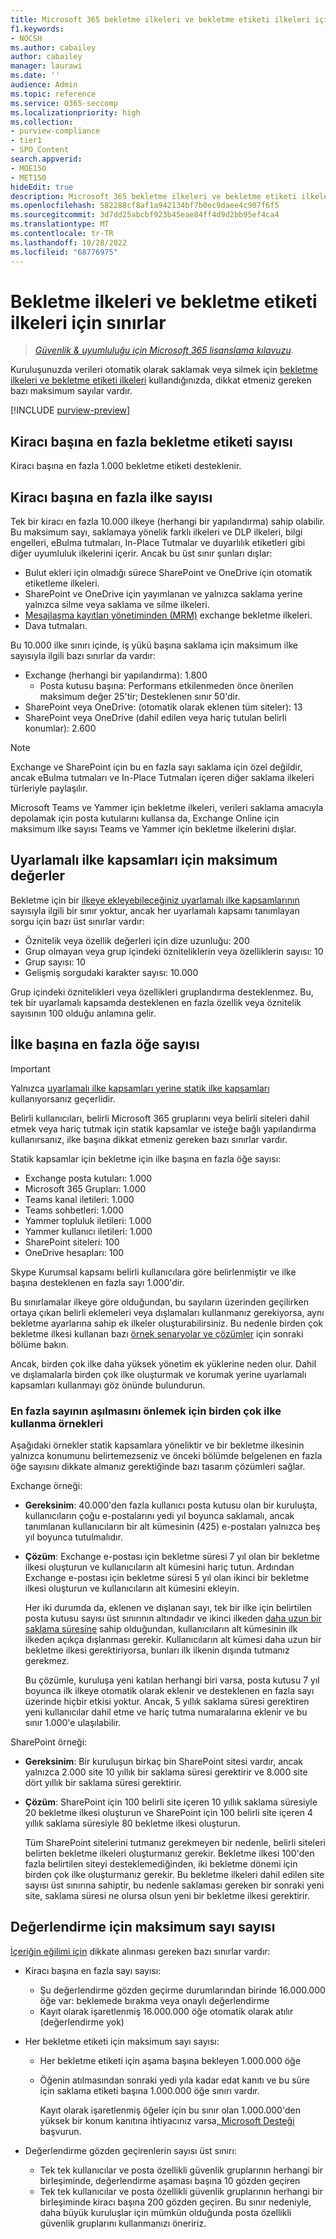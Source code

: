 ```yaml
---
title: Microsoft 365 bekletme ilkeleri ve bekletme etiketi ilkeleri için sınırlar
f1.keywords:
- NOCSH
ms.author: cabailey
author: cabailey
manager: laurawi
ms.date: ''
audience: Admin
ms.topic: reference
ms.service: O365-seccomp
ms.localizationpriority: high
ms.collection:
- purview-compliance
- tier1
- SPO_Content
search.appverid:
- MOE150
- MET150
hideEdit: true
description: Microsoft 365 bekletme ilkeleri ve bekletme etiketi ilkeleri için ilke başına en fazla ilke ve öğe sayısını anlama
ms.openlocfilehash: 582288cf8af1a942134bf7b0ec9daee4c907f6f5
ms.sourcegitcommit: 3d7dd25abcbf923b45eae84ff4d9d2bb95ef4ca4
ms.translationtype: MT
ms.contentlocale: tr-TR
ms.lasthandoff: 10/28/2022
ms.locfileid: "68776975"
---
```

# <a name="limits-for-retention-policies-and-retention-label-policies"></a>Bekletme ilkeleri ve bekletme etiketi ilkeleri için sınırlar

>*[Güvenlik & uyumluluğu için Microsoft 365 lisanslama kılavuzu](/office365/servicedescriptions/microsoft-365-service-descriptions/microsoft-365-tenantlevel-services-licensing-guidance/microsoft-365-security-compliance-licensing-guidance).*

Kuruluşunuzda verileri otomatik olarak saklamak veya silmek için [bekletme ilkeleri ve bekletme etiketi ilkeleri](retention.md#retention-policies-and-retention-labels) kullandığınızda, dikkat etmeniz gereken bazı maksimum sayılar vardır.

[!INCLUDE [purview-preview](../includes/purview-preview.md)]

## <a name="maximum-number-of-retention-labels-per-tenant"></a>Kiracı başına en fazla bekletme etiketi sayısı

Kiracı başına en fazla 1.000 bekletme etiketi desteklenir.

## <a name="maximum-number-of-policies-per-tenant"></a>Kiracı başına en fazla ilke sayısı

Tek bir kiracı en fazla 10.000 ilkeye (herhangi bir yapılandırma) sahip olabilir. Bu maksimum sayı, saklamaya yönelik farklı ilkeleri ve DLP ilkeleri, bilgi engelleri, eBulma tutmaları, In-Place Tutmalar ve duyarlılık etiketleri gibi diğer uyumluluk ilkelerini içerir. Ancak bu üst sınır şunları dışlar:

- Bulut ekleri için olmadığı sürece SharePoint ve OneDrive için otomatik etiketleme ilkeleri.
- SharePoint ve OneDrive için yayımlanan ve yalnızca saklama yerine yalnızca silme veya saklama ve silme ilkeleri.
- [Mesajlaşma kayıtları yönetiminden (MRM)](/exchange/security-and-compliance/messaging-records-management/messaging-records-management) exchange bekletme ilkeleri.
- Dava tutmaları.

Bu 10.000 ilke sınırı içinde, iş yükü başına saklama için maksimum ilke sayısıyla ilgili bazı sınırlar da vardır:

- Exchange (herhangi bir yapılandırma): 1.800
  - Posta kutusu başına: Performans etkilenmeden önce önerilen maksimum değer 25'tir; Desteklenen sınır 50'dir.
- SharePoint veya OneDrive: (otomatik olarak eklenen tüm siteler): 13
- SharePoint veya OneDrive (dahil edilen veya hariç tutulan belirli konumlar): 2.600

> [!NOTE]
> Exchange ve SharePoint için bu en fazla sayı saklama için özel değildir, ancak eBulma tutmaları ve In-Place Tutmaları içeren diğer saklama ilkeleri türleriyle paylaşılır.

Microsoft Teams ve Yammer için bekletme ilkeleri, verileri saklama amacıyla depolamak için posta kutularını kullansa da, Exchange Online için maksimum ilke sayısı Teams ve Yammer için bekletme ilkelerini dışlar.

## <a name="maximums-for-adaptive-policy-scopes"></a>Uyarlamalı ilke kapsamları için maksimum değerler

Bekletme için bir [ilkeye ekleyebileceğiniz uyarlamalı ilke kapsamlarının](retention.md#adaptive-or-static-policy-scopes-for-retention) sayısıyla ilgili bir sınır yoktur, ancak her uyarlamalı kapsamı tanımlayan sorgu için bazı üst sınırlar vardır:

- Öznitelik veya özellik değerleri için dize uzunluğu: 200
- Grup olmayan veya grup içindeki özniteliklerin veya özelliklerin sayısı: 10
- Grup sayısı: 10
- Gelişmiş sorgudaki karakter sayısı: 10.000

Grup içindeki öznitelikleri veya özellikleri gruplandırma desteklenmez. Bu, tek bir uyarlamalı kapsamda desteklenen en fazla özellik veya öznitelik sayısının 100 olduğu anlamına gelir.

## <a name="maximum-number-of-items-per-policy"></a>İlke başına en fazla öğe sayısı

> [!IMPORTANT]
> Yalnızca [uyarlamalı ilke kapsamları yerine statik ilke kapsamları](retention.md#adaptive-or-static-policy-scopes-for-retention) kullanıyorsanız geçerlidir.

Belirli kullanıcıları, belirli Microsoft 365 gruplarını veya belirli siteleri dahil etmek veya hariç tutmak için statik kapsamlar ve isteğe bağlı yapılandırma kullanırsanız, ilke başına dikkat etmeniz gereken bazı sınırlar vardır.

Statik kapsamlar için bekletme için ilke başına en fazla öğe sayısı:

- Exchange posta kutuları: 1.000
- Microsoft 365 Grupları: 1.000
- Teams kanal iletileri: 1.000
- Teams sohbetleri: 1.000
- Yammer topluluk iletileri: 1.000
- Yammer kullanıcı iletileri: 1.000
- SharePoint siteleri: 100
- OneDrive hesapları: 100

Skype Kurumsal kapsamı belirli kullanıcılara göre belirlenmiştir ve ilke başına desteklenen en fazla sayı 1.000'dir.

Bu sınırlamalar ilkeye göre olduğundan, bu sayıların üzerinden geçilirken ortaya çıkan belirli eklemeleri veya dışlamaları kullanmanız gerekiyorsa, aynı bekletme ayarlarına sahip ek ilkeler oluşturabilirsiniz. Bu nedenle birden çok bekletme ilkesi kullanan bazı [örnek senaryolar ve çözümler](#examples-of-using-multiple-policies-to-avoid-exceeding-maximum-numbers) için sonraki bölüme bakın.

Ancak, birden çok ilke daha yüksek yönetim ek yüklerine neden olur. Dahil ve dışlamalarla birden çok ilke oluşturmak ve korumak yerine uyarlamalı kapsamları kullanmayı göz önünde bulundurun.

### <a name="examples-of-using-multiple-policies-to-avoid-exceeding-maximum-numbers"></a>En fazla sayının aşılmasını önlemek için birden çok ilke kullanma örnekleri

Aşağıdaki örnekler statik kapsamlara yöneliktir ve bir bekletme ilkesinin yalnızca konumunu belirtemezseniz ve önceki bölümde belgelenen en fazla öğe sayısını dikkate almanız gerektiğinde bazı tasarım çözümleri sağlar.

Exchange örneği:

- **Gereksinim**: 40.000'den fazla kullanıcı posta kutusu olan bir kuruluşta, kullanıcıların çoğu e-postalarını yedi yıl boyunca saklamalı, ancak tanımlanan kullanıcıların bir alt kümesinin (425) e-postaları yalnızca beş yıl boyunca tutulmalıdır.

- **Çözüm**: Exchange e-postası için bekletme süresi 7 yıl olan bir bekletme ilkesi oluşturun ve kullanıcıların alt kümesini hariç tutun. Ardından Exchange e-postası için bekletme süresi 5 yıl olan ikinci bir bekletme ilkesi oluşturun ve kullanıcıların alt kümesini ekleyin.

    Her iki durumda da, eklenen ve dışlanan sayı, tek bir ilke için belirtilen posta kutusu sayısı üst sınırının altındadır ve ikinci ilkeden [daha uzun bir saklama süresine](retention.md#the-principles-of-retention-or-what-takes-precedence) sahip olduğundan, kullanıcıların alt kümesinin ilk ilkeden açıkça dışlanması gerekir. Kullanıcıların alt kümesi daha uzun bir bekletme ilkesi gerektiriyorsa, bunları ilk ilkenin dışında tutmanız gerekmez.

    Bu çözümle, kuruluşa yeni katılan herhangi biri varsa, posta kutusu 7 yıl boyunca ilk ilkeye otomatik olarak eklenir ve desteklenen en fazla sayı üzerinde hiçbir etkisi yoktur. Ancak, 5 yıllık saklama süresi gerektiren yeni kullanıcılar dahil etme ve hariç tutma numaralarına eklenir ve bu sınır 1.000'e ulaşılabilir.

SharePoint örneği:

- **Gereksinim**: Bir kuruluşun birkaç bin SharePoint sitesi vardır, ancak yalnızca 2.000 site 10 yıllık bir saklama süresi gerektirir ve 8.000 site dört yıllık bir saklama süresi gerektirir.

- **Çözüm**: SharePoint için 100 belirli site içeren 10 yıllık saklama süresiyle 20 bekletme ilkesi oluşturun ve SharePoint için 100 belirli site içeren 4 yıllık saklama süresiyle 80 bekletme ilkesi oluşturun.

    Tüm SharePoint sitelerini tutmanız gerekmeyen bir nedenle, belirli siteleri belirten bekletme ilkeleri oluşturmanız gerekir. Bekletme ilkesi 100'den fazla belirtilen siteyi desteklemediğinden, iki bekletme dönemi için birden çok ilke oluşturmanız gerekir. Bu bekletme ilkeleri dahil edilen site sayısı üst sınırına sahiptir, bu nedenle saklaması gereken bir sonraki yeni site, saklama süresi ne olursa olsun yeni bir bekletme ilkesi gerektirir.

## <a name="maximum-numbers-for-disposition"></a>Değerlendirme için maksimum sayı sayısı

[İçeriğin eğilimi için](disposition.md) dikkate alınması gereken bazı sınırlar vardır:

- Kiracı başına en fazla sayı sayısı:
  - Şu değerlendirme gözden geçirme durumlarından birinde 16.000.000 öğe var: beklemede bırakma veya onaylı değerlendirme
  - Kayıt olarak işaretlenmiş 16.000.000 öğe otomatik olarak atılır (değerlendirme yok)

- Her bekletme etiketi için maksimum sayı sayısı:
  - Her bekletme etiketi için aşama başına bekleyen 1.000.000 öğe
  - Öğenin atılmasından sonraki yedi yıla kadar edat kanıtı ve bu süre için saklama etiketi başına 1.000.000 öğe sınırı vardır.

    Kayıt olarak işaretlenmiş öğeler için bu sınır olan 1.000.000'den yüksek bir konum kanıtına ihtiyacınız varsa[, Microsoft Desteği](../admin/get-help-support.md) başvurun.

- Değerlendirme gözden geçirenlerin sayısı üst sınırı:
    - Tek tek kullanıcılar ve posta özellikli güvenlik gruplarının herhangi bir birleşiminde, değerlendirme aşaması başına 10 gözden geçiren
    - Tek tek kullanıcılar ve posta özellikli güvenlik gruplarının herhangi bir birleşiminde kiracı başına 200 gözden geçiren. Bu sınır nedeniyle, daha büyük kuruluşlar için mümkün olduğunda posta özellikli güvenlik gruplarını kullanmanızı öneririz.

